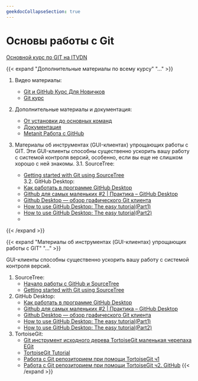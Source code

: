```yaml
---
geekdocCollapseSection: true
---
```


# Основы работы с Git

[Основной курс по GIT на ITVDN](https://itvdn.com/ru/video/git-basics)

[Дополнительные материалы по всему курсу]:----------------------------------------------------------

{{< expand "Дополнительные материалы по всему курсу" "..." >}}

1. Видео материалы:
    - [Git и GitHub Курс Для Новичков](https://www.youtube.com/watch?v=zZBiln_2FhM&t=5s)
    - [Git курс](https://www.youtube.com/watch?v=W4hoc24K93E&list=PLDyvV36pndZFHXjXuwA_NywNrVQO0aQqb)

2. Дополнительные материалы и документация:
    - [От установки до основных команд](https://tproger.ru/translations/beginner-git-cheatsheet/)
    - [Документация](https://git-scm.com/book/ru/v2)
    - [Metanit Работа с GitHub](https://metanit.com/java/android/22.1.php)
3. Материалы об инструментах (GUI-клиентах) упрощающих работы с GIT. Эти GUI-клиенты способны существенно ускорить вашу работу с системой контроля версий, особенно, если вы еще не слишком хорошо с ней знакомы.
 3.1. SourceTree: 
   - [Getting started with Git using SourceTree](https://www.youtube.com/watch?v=UD7PV8auGLg&list=PLpL2ONl1hMLtlY1Y7YJNcA5zumvaITLYs)   
 3.2. GitHub Desktop: 
   - [Как работать в программе GitHub Desktop](https://htmlacademy.ru/blog/articles/github-desktop)
   - [Github для самых маленьких #2 | Практика – GitHub Desktop](https://www.youtube.com/watch?v=hyUBMmL0WtA)
   - [Github Desktop — обзор графического Git клиента](https://www.youtube.com/watch?v=v7GbxUnwRY8)
   - [How to use GitHub Desktop: The easy tutorial(Part1)](https://www.youtube.com/watch?v=RPagOAUx2SQ)
   - [How to use GitHub Desktop: The easy tutorial(Part2)](https://www.youtube.com/watch?v=GOY9wMyr7pU)
   - 
{{< /expand >}}

[Материалы об инструментах (GUI-клиентах) упрощающих работы с GIT]:----------------------------------------------------------
{{< expand "Материалы об инструментах (GUI-клиентах) упрощающих работы с GIT" "..." >}}

GUI-клиенты способны существенно ускорить вашу работу с системой контроля версий.
1. SourceTree:
   - [Начало работы с GitHub и SourceTree](https://russianblogs.com/article/697729575/)   
   - [Getting started with Git using SourceTree](https://www.youtube.com/watch?v=UD7PV8auGLg&list=PLpL2ONl1hMLtlY1Y7YJNcA5zumvaITLYs)   
2. GitHub Desktop:
   - [Как работать в программе GitHub Desktop](https://htmlacademy.ru/blog/articles/github-desktop)
   - [Github для самых маленьких #2 | Практика – GitHub Desktop](https://www.youtube.com/watch?v=hyUBMmL0WtA)
   - [Github Desktop — обзор графического Git клиента](https://www.youtube.com/watch?v=v7GbxUnwRY8)
   - [How to use GitHub Desktop: The easy tutorial(Part1)](https://www.youtube.com/watch?v=RPagOAUx2SQ)
   - [How to use GitHub Desktop: The easy tutorial(Part2)](https://www.youtube.com/watch?v=GOY9wMyr7pU)
3. TortoiseGit:
   - [Git инструмент исходного дерева TortoiseGit маленькая черепаха EGit](https://russianblogs.com/article/7142237333/)  
   - [TortoiseGit Tutorial](https://www.youtube.com/watch?v=N1KNw1tr47k&list=PLMJfvBwcOl66_1UJV8ywUoL7mZFPIMJKx)  
   - [Работа с Git репозиторием при помощи TortoiseGit ч1](https://www.youtube.com/watch?v=OFFaHhdtwlU)
   - [Работа с Git репозиторием при помощи TortoiseGit ч2. GitHub](https://www.youtube.com/watch?v=anr37ZPklQE)
{{< /expand >}}